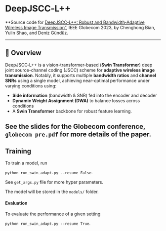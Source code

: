 # DeepJSCC‑L++

**Source code for [DeepJSCC‑L++: Robust and Bandwidth‑Adaptive Wireless Image Transmission”](https://ieeexplore.ieee.org/document/10436878), IEEE Globecom 2023, by Chenghong Bian, Yulin Shao, and Deniz Gündüz.

---

## 🚀 Overview

DeepJSCC‑L++ is a vision-transformer-based (**Swin Transformer**) deep joint source-channel coding (JSCC) scheme for **adaptive wireless image transmission**. Notably, it supports multiple **bandwidth ratios** and **channel SNRs** using a single model, achieving near-optimal performance under varying conditions using:

- **Side information** (bandwidth & SNR) fed into the encoder and decoder
- **Dynamic Weight Assignment (DWA)** to balance losses across conditions
- A **Swin Transformer** backbone for robust feature learning.

See the slides for the Globecom conference, `globecom pre.pdf` for more details of the paper.
---

## Training

To train a model, run

```python run_swin_adapt.py --resume False```.

See `get_args.py` file for more hyper parameters. 

The model will be stored in the `models/` folder.




#### Evaluation

To evaluate the performance of a given setting

```python run_swin_adapt.py --resume True```.

